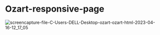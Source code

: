 # Ozart-responsive-page
![screencapture-file-C-Users-DELL-Desktop-ozart-ozart-html-2023-04-16-12_17_05](https://user-images.githubusercontent.com/116200164/232295496-8508c6dd-dcc3-4622-aeb9-2b52ea2ed41e.png)
